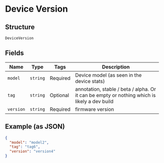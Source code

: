 
# Device Version

## Structure

`DeviceVersion`

## Fields

| Name | Type | Tags | Description |
|  --- | --- | --- | --- |
| `model` | `string` | Required | Device model (as seen in the device stats) |
| `tag` | `string` | Optional | annotation, stable / beta / alpha. Or it can be empty or nothing which is likely a dev build |
| `version` | `string` | Required | firmware version |

## Example (as JSON)

```json
{
  "model": "model2",
  "tag": "tag6",
  "version": "version4"
}
```

